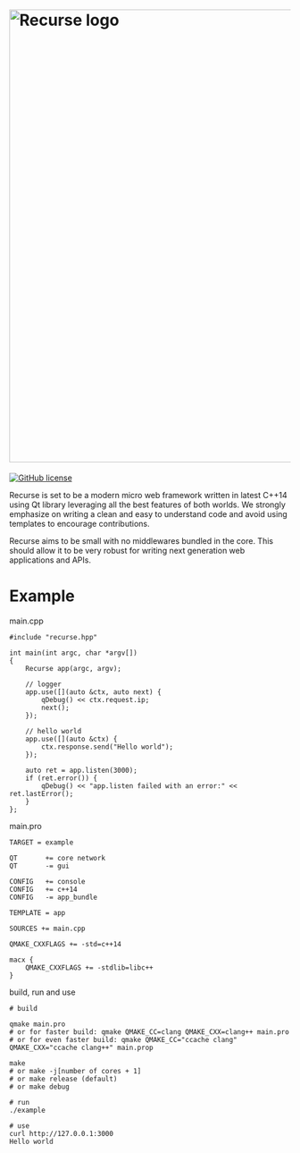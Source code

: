 # [<img title="recurse-logo" src="http://i.imgur.com/4BoYnco.png" width="810px" alt="Recurse logo"/>](https://github.com/xwalk/recurse.git)

[![GitHub license](https://img.shields.io/github/license/mashape/apistatus.svg)](https://github.com/xwalk/recurse/blob/master/LICENSE)

Recurse is set to be a modern micro web framework written in latest C++14 using
Qt library leveraging all the best features of both worlds.  We strongly
emphasize on writing a clean and easy to understand code and avoid using
templates to encourage contributions.

Recurse aims to be small with no middlewares bundled in the core. This should
allow it to be very robust for writing next generation web applications and
APIs.



# Example

main.cpp
```
#include "recurse.hpp"

int main(int argc, char *argv[])
{
    Recurse app(argc, argv);

    // logger
    app.use([](auto &ctx, auto next) {
        qDebug() << ctx.request.ip;
        next();
    });

    // hello world
    app.use([](auto &ctx) {
        ctx.response.send("Hello world");
    });

    auto ret = app.listen(3000);
    if (ret.error()) {
        qDebug() << "app.listen failed with an error:" << ret.lastError();
    }
};

```
main.pro
```
TARGET = example

QT       += core network
QT       -= gui

CONFIG   += console
CONFIG   += c++14
CONFIG   -= app_bundle

TEMPLATE = app

SOURCES += main.cpp

QMAKE_CXXFLAGS += -std=c++14

macx {
    QMAKE_CXXFLAGS += -stdlib=libc++
}
```

build, run and use
```
# build

qmake main.pro
# or for faster build: qmake QMAKE_CC=clang QMAKE_CXX=clang++ main.pro
# or for even faster build: qmake QMAKE_CC="ccache clang" QMAKE_CXX="ccache clang++" main.prop

make
# or make -j[number of cores + 1]
# or make release (default)
# or make debug

# run
./example

# use
curl http://127.0.0.1:3000
Hello world
